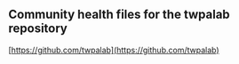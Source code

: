 Community health files for the twpalab repository
-------------------------------------------

[https://github.com/twpalab](https://github.com/twpalab)
